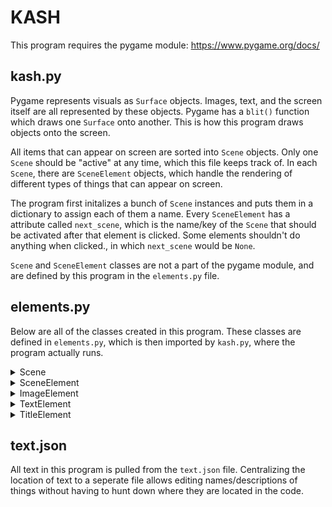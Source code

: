 # KASH
This program requires the pygame module: https://www.pygame.org/docs/  

## kash.py

Pygame represents visuals as `Surface` objects. Images, text, and the screen itself are all represented by these objects. Pygame has a `blit()` function which draws one `Surface` onto another. This is how this program draws objects onto the screen.

All items that can appear on screen are sorted into `Scene` objects. Only one `Scene` should be "active" at any time, which this file keeps track of. In each `Scene`, there are `SceneElement` objects, which handle the rendering of different types of things that can appear on screen.

The program first initalizes a bunch of `Scene` instances and puts them in a dictionary to assign each of them a name. Every `SceneElement` has a attribute called `next_scene`, which is the name/key of the `Scene` that should be activated after that element is clicked. Some elements shouldn't do anything when clicked., in which `next_scene` would be `None`.

 `Scene` and `SceneElement` classes are not a part of the pygame module, and are defined by this program in the `elements.py` file.

## elements.py

Below are all of the classes created in this program. These classes are defined in `elements.py`, which is then imported by `kash.py`, where the program actually runs.

<details><summary>Scene</summary>

The `Scene` class contains a list of `SceneElement` instances. It handles mouse input and is responsible for drawing the elements it contains.
```
__init__(list<SceneElement> elements) -> None
```
Initialization function. `elements` is a list of `SceneElement` instances that are in the scene.
```
click(int mouse_x, int mouse_y) -> string
```
Iterates through every element in the list, and checks if the coordinates `(mouse_x, mouse_y)` are inside the elements hitbox using the `SceneElement.click()` function. If the function returns true and the element is clickable, the name of the next scene to be displayed is returned. This name is stored as a variable in the `SceneElement` class. If the element is not clickable, `next_scene` will be `None` and the function will ignore that element during while iterating.
```
draw_all() -> None
```
Iterates through every element and calls their `draw()` function

</details>

<details><summary>SceneElement</summary>

The `SceneElement` class represents a generic element with a `draw()` function and a `contains_point()` function, both of which are used in the `Scene` class. The `draw()` function should be overridden.
```
__init__(Surface screen, int x, int y, int w, int h, string next_scene = None) -> None
```
Each element contains a pointer to the screen in order to call the `blit()` function. `x` is the distance from the left of the screen and `y` is distance from the top of the screen. `w` and `h` are the size of the object, being the width and height respectively. `next_scene` is the name of the scene that should be displayed after the element is clicked on. `next_scene` should be `None` (its default value) if the element is not clickable.
```
contains_point(int x, int y) -> bool
```
Checks if the coordinates `(x, y)` are inside of the element. Returns `True` if they are and `False` otherwise.
```
draw() -> None
```
A generic draw function to be overridden by child classes. Although every implementation will eventually use `blit()`, the method of turning text/images/other into a `Surface` object will differ, hence the need for other classes.

</details>

<details><summary>ImageElement</summary>

Inherits the `SceneElement` class.  
The `ImageElement` class takes care of the process of loading an image from a file and drawing it on the screen.
```
__init__(Surface screen, int x, int y, int w, int h, string filename, string next_scene = None) -> None
```
A `Surface` object is created from the file at `filename` (meaning `filename` should also include the path of the file).
```
draw() -> None
```
Uses `blit()` to draw the image surface onto the screen

</details>

<details><summary>TextElement</summary>

Inherits the `SceneElement` class.  
The `TextElement` class takes care of loading blocks of text onto the screen.
```
__init__(Surface screen, int x, int y, int w, int h, string text, int text_size, string next_scene = None) -> None
```
The process of converting text into a `Surface` does not support multiple lines. Therefore, a list of `Surface` objects representing each line of text is stored instead.
```
draw() -> None
```
Iterates through all of the `Surface` objects and uses `blit()` to draw them onto the screen

</details>

<details>
<summary>TitleElement</summary>

Inherits the `SceneElement` class.  
The `TitleElement` class is similar to the `TextElement` class, except the the text should be centered, instead of left aligned.  
```
__init__(Surface screen, int x, int y, int w, int h, string text, int text_size, string next_scene = None) -> None
```
A `Surface` object is rendered using `text` with size `text_size`. A title is not expected to have multiple lines.
```
draw() -> None
```
Draws the text surface onto the screen using `blit()`. The location of the text is shifted slighty right so the text aligned at the center of the element.

</details>

## text.json

All text in this program is pulled from the `text.json` file. Centralizing the location of text to a seperate file allows editing names/descriptions of things without having to hunt down where they are located in the code.